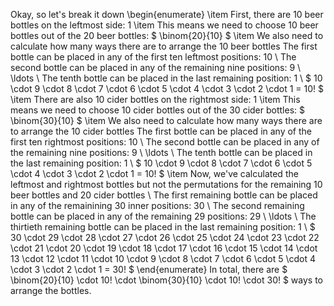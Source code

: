 Okay, so let's break it down
\begin{enumerate}
\item First, there are 10 beer bottles on the leftmost side: 1
\item This means we need to choose 10 beer bottles out of the 20 beer bottles: $ \binom{20}{10} $
\item We also need to calculate how many ways there are to arrange the 10 beer bottles
The first bottle can be placed in any of the first ten leftmost positions: 10 \\
The second bottle can be placed in any of the remaining nine positions: 9 \\
\ldots \\
The tenth bottle can be placed in the last remaining position: 1 \\
$ 10 \cdot 9 \cdot 8 \cdot 7 \cdot 6 \cdot 5 \cdot 4 \cdot 3 \cdot 2 \cdot 1 = 10! $
\item There are also 10 cider bottles on the rightmost side: 1
\item This means we need to choose 10 cider bottles out of the 30 cider bottles: $ \binom{30}{10} $
\item We also need to calculate how many ways there are to arrange the 10 cider bottles
The first bottle can be placed in any of the first ten rightmost positions: 10 \\
The second bottle can be placed in any of the remaining nine positions: 9 \\
\ldots \\
The tenth bottle can be placed in the last remaining position: 1 \\
$ 10 \cdot 9 \cdot 8 \cdot 7 \cdot 6 \cdot 5 \cdot 4 \cdot 3 \cdot 2 \cdot 1 = 10! $
\item Now, we've calculated the leftmost and rightmost bottles but not the permutations for the remaining 10 beer bottles and 20 cider bottles \\
The first remaining bottle can be placed in any of the remainining 30 inner positions: 30 \\
The second remaining bottle can be placed in any of the remaining 29 positions: 29 \\
\ldots \\
The thirtieth remaining bottle can be placed in the last remaining position: 1 \\
$ 30 \cdot 29 \cdot 28 \cdot 27 \cdot 26 \cdot 25 \cdot 24 \cdot 23 \cdot 22 \cdot 21 \cdot 20 \cdot 19 \cdot 18 \cdot 17 \cdot 16 \cdot 15 \cdot 14 \cdot 13 \cdot 12 \cdot 11 \cdot 10 \cdot 9 \cdot 8 \cdot 7 \cdot 6 \cdot 5 \cdot 4 \cdot 3 \cdot 2 \cdot 1 = 30! $
\end{enumerate}
In total, there are $ \binom{20}{10} \cdot 10! \cdot \binom{30}{10} \cdot 10! \cdot 30! $ ways to arrange the bottles.
